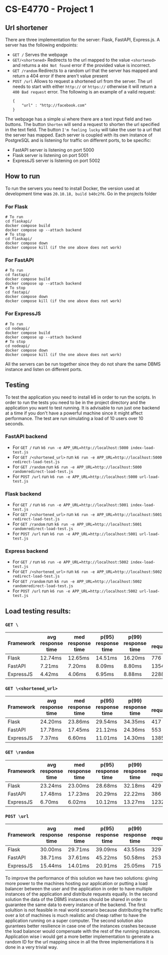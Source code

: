 # CS-E4770 - Project 1

## Url shortener

There are three implementation for the server: Flask, FastAPI, Express.js. A server has the following endpoints:
- `GET /` Serves the webpage
- `GET/<shortened>` Redirects to the url mapped to the value `<shortened>` and returns a `404 Not found` error if the provided value is incorrect.
- `GET /random` Redirects to a random url that the server has mapped and return a 404 error if there aren't value present
- `POST /url` Allows to request a shortened url from the server. The url needs to start with either `http://` or `https://` otherwise it will return a `400 Bad request` error. The following is an example of a valid request:
    ```
    {
        "url" : "http://facebook.com"
    }
    ```
The webpage has a simple ui where there are a text input field and two buttons. The button `Shorten` will send a request to shorten the url specified in the text field. The button `I'm feeling lucky` will take the user to a url that the server has mapped.
Each server is coupled with its own instance of PostgreSQL and is listening for traffic on different ports, to be specific:
- FastAPI server is listening on port 5000
- Flask server is listening on port 5001
- ExpressJS server is listening on port 5002


## How to run

To run the servers you need to install Docker, the version used at development time was `20.10.18, build b40c2f6`.
Go in the projects folder

### For Flask
    # To run
    cd flaskapi/
    docker compose build
    docker compose up --attach backend
    # To stop
    cd flaskapi/
    docker compose down
    docker compose kill (if the one above does not work)

### For FastAPI
    # To run
    cd fastapi/
    docker compose build
    docker compose up --attach backend
    # To stop
    cd fastapi/
    docker compose down
    docker compose kill (if the one above does not work)

### For ExpressJS
    # To run
    cd nodeapi/
    docker compose build
    docker compose up --attach backend
    # To stop
    cd nodeapi/
    docker compose down
    docker compose kill (if the one above does not work)

All the servers can be run together since they do not share the same DBMS instance and listen on different ports.

## Testing

To test the application you need to install k6 in order to run the scripts. In order to run the tests you need to be in the project directory and the application you want to test running. It is advisable to run just one backend at a time if you don't have a powerful machine since it might affect performance. The test are run simulating a load of 10 users over 10 seconds.

### FastAPI backend
    
- For `GET /` run `k6 run -e APP_URL=http://localhost:5000 index-load-test.js`
- For `GET /<shortened_url>` run `k6 run -e APP_URL=http://localhost:5000 redirect-load-test.js`
- For `GET /random` run `k6 run -e APP_URL=http://localhost:5000 randomredirect-load-test.js`
- For `POST /url` run `k6 run -e APP_URL=http://localhost:5000 url-load-test.js`

### Flask backend
    
- For `GET /` run `k6 run -e APP_URL=http://localhost:5001 index-load-test.js`
- For `GET /<shortened_url>` run `k6 run -e APP_URL=http://localhost:5001 redirect-load-test.js`
- For `GET /random` run `k6 run -e APP_URL=http://localhost:5001 randomredirect-load-test.js`
- For `POST /url` run `k6 run -e APP_URL=http://localhost:5001 url-load-test.js`

### Express backend
    
- For `GET /` run `k6 run -e APP_URL=http://localhost:5002 index-load-test.js`
- For `GET /<shortened_url>` run `k6 run -e APP_URL=http://localhost:5002 redirect-load-test.js`
- For `GET /random` run `k6 run -e APP_URL=http://localhost:5002 randomredirect-load-test.js`
- For `POST /url` run `k6 run -e APP_URL=http://localhost:5002 url-load-test.js`

## Load testing results:

### `GET \`
| Framework | avg response time    | med response time     | p(95) response time   | p(99) response time   | avg requests/second |
| --------- | -------------------- | --------------------- | --------------------- | --------------------- | ------------------- |
| Flask     | 12.74ms              | 12.65ms               | 14.51ms               | 16.20ms               | 776                 |
| FastAPI   | 7.21ms               | 7.20ms                | 8.09ms                | 8.80ms                | 1354                |
| ExpressJS | 4.42ms               | 4.06ms                | 6.95ms                | 8.88ms                | 2288                |

### `GET \<shortened_url>`
| Framework | avg response time    | med response time     | p(95) response time   | p(99) response time   | avg requests/second |
| --------- | -------------------- | --------------------- | --------------------- | --------------------- | ------------------- |
| Flask     | 24.20ms              | 23.86ms               | 29.54ms               | 34.35ms               | 417                 |
| FastAPI   | 17.78ms              | 17.45ms               | 21.12ms               | 24.36ms               | 553                 |
| ExpressJS | 7.37ms               | 6.60ms                | 11.01ms               | 14.30ms               | 1385                |

### `GET \random`
| Framework | avg response time    | med response time     | p(95) response time   | p(99) response time   | avg requests/second |
| --------- | -------------------- | --------------------- | --------------------- | --------------------- | ------------------- |
| Flask     | 23.24ms              | 23.00ms               | 28.68ms               | 32.18ms               | 429                 |
| FastAPI   | 17.48ms              | 17.23ms               | 20.29ms               | 22.22ms               | 386                 |
| ExpressJS | 6.70ms               | 6.02ms                | 10.12ms               | 13.27ms               | 1232                |

### `POST \url`
| Framework | avg response time    | med response time     | p(95) response time   | p(99) response time   | avg requests/second |
| --------- | -------------------- | --------------------- | --------------------- | --------------------- | ------------------- |
| Flask     | 30.00ms              | 29.71ms               | 39.09ms               | 43.55ms               | 329                 |
| FastAPI   | 38.71ms              | 37.61ms               | 45.22ms               | 50.58ms               | 253                 |
| ExpressJS | 15.44ms              | 14.01ms               | 20.91ms               | 25.05ms               | 715                 |


To improve the performance of this solution we have two solutions: giving more power to the machines hosting our application or putting a load balancer between the user and the application in order to have multiple instances of the application and distribute requests equally. In the second solution the data of the DBMS instances should be shared in order to guarantee the same data to every instance of the backend. The first solultion is not feasible in real world scenario because distributing the traffic over a lot of machines is much realistic and cheap rather to have the application running on a super computer. The second solution also gurantees better resilience in case one of the instances crashes because the load balancer would compensate with the rest of the running instances. Application wise i would get a more better implementation to generate a random ID for the url mapping since in all the three implementations it is done in a very trivial way. 
